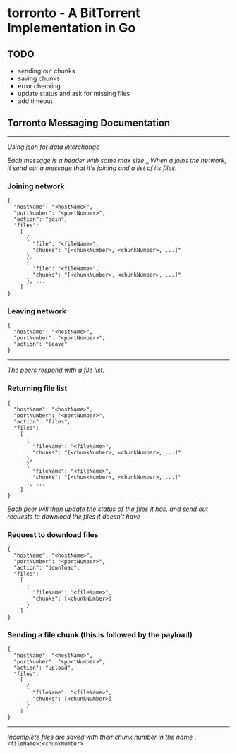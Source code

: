 torronto - A BitTorrent Implementation in Go
============================================
## TODO

* sending out chunks
* saving chunks
* error checking
* update status and ask for missing files
* add timeout

## Torronto Messaging Documentation
* * *

_Using [json](www.json.org) for data interchange_

_Each message is a header with some max size_
_
_When a joins the network, it send out a message that it's joining and a list of its files._
### Joining network
```
{
  "hostName": "<hostName>",
  "portNumber": "<portNumber>",
  "action": "join",
  "files":
    [
      {
        "file": "<fileName>",
        "chunks": "[<chunkNumber>, <chunkNumber>, ...]"
      },
      {
        "file": "<fileName>",
        "chunks": "[<chunkNumber>, <chunkNumber>, ...]"
      }, ...
    ]
}
```

### Leaving network
```
{
  "hostName": "<hostName>",
  "portNumber": "<portNumber>",
  "action": "leave"
}

```

* * *
 _The peers respond with a file list._

### Returning file list
```
{
  "hostName": "<hostName>",
  "portNumber": "<portNumber>",
  "action": "files",
  "files":
    [
      {
        "fileName": "<fileName>",
        "chunks": "[<chunkNumber>, <chunkNumber>, ...]"
      },
      {
        "fileName": "<fileName>",
        "chunks": "[<chunkNumber>, <chunkNumber>, ...]"
      }, ...
    ]
}
```

_Each peer will then update the status of the files it has, and send out requests to download the files it doesn't have_
### Request to download files
```
{
  "hostName": "<hostName>",
  "portNumber": "<portNumber>",
  "action": "download",
  "files":
    [
      {
        "fileName": "<fileName>",
        "chunks": [<chunkNumber>]
      }
    ]
}
```

### Sending a file chunk (this is followed by the payload)
```
{
  "hostName": "<hostName>",
  "portNumber": "<portNumber>",
  "action": "upload",
  "files":
    [
      {
        "fileName": "<fileName>",
        "chunks": [<chunkNumber>]
      }
    ]
}
```

* * *

_Incomplete files are saved with their chunk number in the name_
.`<fileName>:<chunkNumber>`
